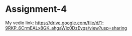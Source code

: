 # Assignment-4
My vedio link: https://drive.google.com/file/d/1-9RKP_6CrmEALx8GK_ahgaWic0DzEyqs/view?usp=sharing
